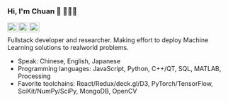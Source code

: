 ### Hi, I'm Chuan :wave: 👩🏻‍💻

<p>
  <a href="https://www.linkedin.com/in/nauhc/" rel="nofollow noreferrer">
    <img align="left" alt="Adarshreddyash LinkdeIN" width="22px" src="https://cdn.jsdelivr.net/npm/simple-icons@v3/icons/linkedin.svg" />
  </a>  
  
  <a href="https://www.instagram.com/nauhc/" rel="nofollow noreferrer">
    <img align="left" alt="Adarshreddyash LinkdeIN" width="22px" src="https://cdn.jsdelivr.net/npm/simple-icons@v3/icons/instagram.svg" />
  </a>

  <a href="https://github.com/nauhc" rel="nofollow noreferrer">
    <img align="left" alt="Adarshreddyash LinkdeIN" width="22px" src="https://cdn.jsdelivr.net/npm/simple-icons@v3/icons/github.svg" />
  </a>
</br>
</p>

Fullstack developer and researcher.
Making effort to deploy Machine Learning solutions to realworld problems.

<!--Recent topics: XAI, sequence data interaction/analysis -->
<!--passionate in solving realworld problems-->

- Speak: Chinese, English, Japanese
- Programming languages: JavaScript, Python, C++/QT, SQL, MATLAB, Processing
- Favorite toolchains: React/Redux/deck.gl/D3, PyTorch/TensorFlow, SciKit/NumPy/SciPy, MongoDB, OpenCV

<!--
**nauhc/nauhc** is a ✨ _special_ ✨ repository because its `README.md` (this file) appears on your GitHub profile.

Here are some ideas to get you started:

- 🔭 I’m currently working on ...
- 🌱 I’m currently learning ...
- 👯 I’m looking to collaborate on ...
- 🤔 I’m looking for help with ...
- 💬 Ask me about ...
- 📫 How to reach me: ...
- 😄 Pronouns: ...
- ⚡ Fun fact: ...
-->
